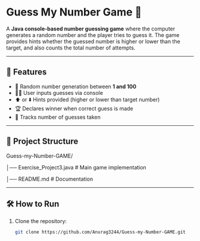 # Guess My Number Game 🎲

A **Java console-based number guessing game** where the computer generates a random number and the player tries to guess it. The game provides hints whether the guessed number is higher or lower than the target, and also counts the total number of attempts.

---

## 🚀 Features
- 🎯 Random number generation between **1 and 100**  
- 👨‍💻 User inputs guesses via console  
- ⬆️ or ⬇️ Hints provided (higher or lower than target number)  
- 🏆 Declares winner when correct guess is made  
- 🔢 Tracks number of guesses taken  

---

## 📂 Project Structure
Guess-my-Number-GAME/

│── Exercise_Project3.java # Main game implementation

│── README.md # Documentation

---

## 🛠️ How to Run
1. Clone the repository:  
   ```bash
   git clone https://github.com/Anurag3244/Guess-my-Number-GAME.git
